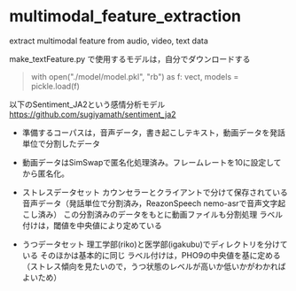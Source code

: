 # multimodal_feature_extraction
extract multimodal feature from audio, video, text data

 make_textFeature.py で使用するモデルは，自分でダウンロードする

> with open("./model/model.pkl", "rb") as f:
>    vect, models = pickle.load(f)

以下のSentiment_JA2という感情分析モデル
 https://github.com/sugiyamath/sentiment_ja2


- 準備するコーパスは，音声データ，書き起こしテキスト，動画データを発話単位で分割したデータ
- 動画データはSimSwapで匿名化処理済み。フレームレートを10に設定してから匿名化。

- ストレスデータセット
  カウンセラーとクライアントで分けて保存されている音声データ（発話単位で分割済み，ReazonSpeech nemo-asrで音声文字起こし済み）
  この分割済みのデータをもとに動画ファイルも分割処理
  ラベル付けは，閾値を中央値により定めている
  
- うつデータセット
  理工学部(riko)と医学部(igakubu)でディレクトリを分けている
  そのほかは基本的に同じ
  ラベル付けは，PHO9の中央値を基に定める（ストレス傾向を見たいので，うつ状態のレベルが高いか低いかがわかればよいため）

